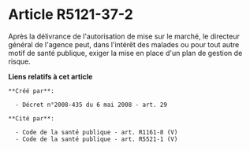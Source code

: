 # Article R5121-37-2

Après la délivrance de l'autorisation de mise sur le marché, le directeur général de l'agence peut, dans l'intérêt des
malades ou pour tout autre motif de santé publique, exiger la mise en place d'un plan de gestion de risque.

**Liens relatifs à cet article**

	**Créé par**:

	  - Décret n°2008-435 du 6 mai 2008 - art. 29

	**Cité par**:

	  - Code de la santé publique - art. R1161-8 (V)
	  - Code de la santé publique - art. R5521-1 (V)
